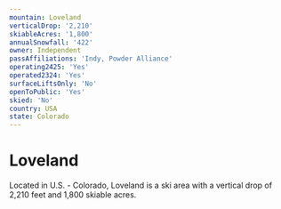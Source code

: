```yaml
---
mountain: Loveland
verticalDrop: '2,210'
skiableAcres: '1,800'
annualSnowfall: '422'
owner: Independent
passAffiliations: 'Indy, Powder Alliance'
operating2425: 'Yes'
operated2324: 'Yes'
surfaceLiftsOnly: 'No'
openToPublic: 'Yes'
skied: 'No'
country: USA
state: Colorado
---
```


# Loveland

Located in U.S. - Colorado, Loveland is a ski area with a vertical drop of 2,210 feet and 1,800 skiable acres.
